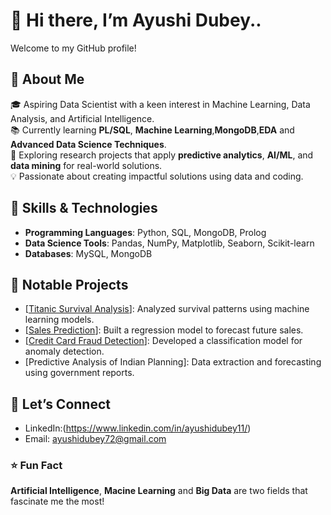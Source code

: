 # 👋 Hi there, I’m Ayushi Dubey.. 

Welcome to my GitHub profile!  

## 🚀 About Me  
🎓 Aspiring Data Scientist with a keen interest in Machine Learning, Data Analysis, and Artificial Intelligence.  
📚 Currently learning **PL/SQL**, **Machine Learning**,**MongoDB**,**EDA** and **Advanced Data Science Techniques**.  
🔭 Exploring research projects that apply **predictive analytics**, **AI/ML**, and **data mining** for real-world solutions.  
💡 Passionate about creating impactful solutions using data and coding.  

## 🌟 Skills & Technologies  
- **Programming Languages**: Python, SQL, MongoDB,  Prolog  
- **Data Science Tools**: Pandas, NumPy, Matplotlib, Seaborn, Scikit-learn  
- **Databases**: MySQL, MongoDB

## 📂 Notable Projects  
- [[Titanic Survival Analysis](https://github.com/AyushiDubey22/Titanic-Survival-Analysis/blob/main/Untitled5.ipynb)]: Analyzed survival patterns using machine learning models.  
- [[Sales Prediction](https://github.com/AyushiDubey22/Sales-Prediction/blob/main/SalesPrediction.ipynb)]: Built a regression model to forecast future sales.  
- [[Credit Card Fraud Detection](https://github.com/AyushiDubey22/Credit-card-)]: Developed a classification model for anomaly detection.  
- [Predictive Analysis of Indian Planning]: Data extraction and forecasting using government reports.


## 🤝 Let’s Connect  
- LinkedIn:(https://www.linkedin.com/in/ayushidubey11/)
- Email: ayushidubey72@gmail.com
  
### ⭐ Fun Fact  
**Artificial Intelligence**, **Macine Learning** and **Big Data** are two fields that fascinate me the most!  

